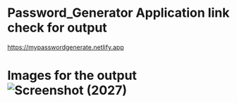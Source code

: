 # Password_Generator Application link check for output
https://mypasswordgenerate.netlify.app
# Images for the output![Screenshot (2027)](https://github.com/techinalrupali/password_generator/assets/86956912/7bdffc27-6064-44a0-a96e-589cfdb5ad43)

